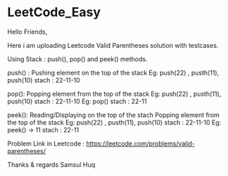 # LeetCode_Easy

Hello Friends,

Here i am uploading Leetcode Valid Parentheses solution with testcases.

Using Stack : push(), pop() and peek() methods.

push() :
  Pushing element on the top of the stack
  Eg: push(22) , pusth(11), push(10)
  stach : 22-11-10

pop():
  Popping element from the top of the stack 
  Eg: push(22) , pusth(11), push(10)
  stach : 22-11-10
  Eg: pop()
  stach : 22-11
  
peek():
  Reading/Displaying on the top of the stach
  Popping element from the top of the stack 
  Eg: push(22) , pusth(11), push(10)
  stach : 22-11-10
  Eg: peek() -> 11
  stach : 22-11

Problem Link in Leetcode :
https://leetcode.com/problems/valid-parentheses/

Thanks & regards
Samsul Huq
